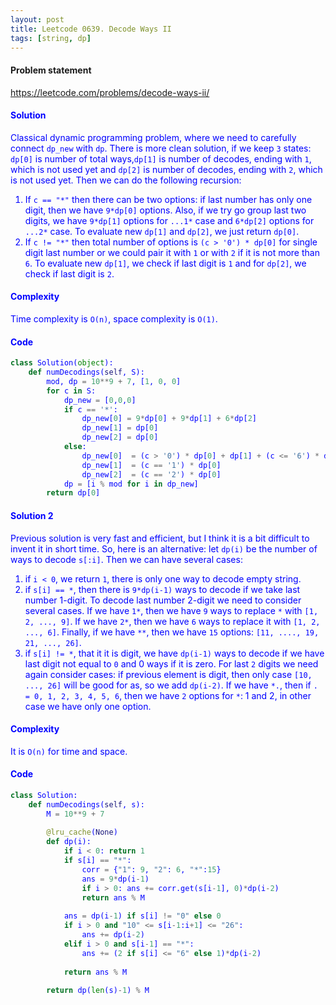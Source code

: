 ```yaml
---
layout: post
title: Leetcode 0639. Decode Ways II
tags: [string, dp]
---
```


#### Problem statement

<a href="https://leetcode.com/problems/decode-ways-ii/"> <font color = blue>https://leetcode.com/problems/decode-ways-ii/

#### Solution
Classical dynamic programming problem, where we need to carefully connect `dp_new` with `dp`. There is more clean solution, if we keep `3` states: `dp[0]` is number of total ways,`dp[1]` is number of decodes, ending with `1`, which is not used yet and `dp[2]` is number of decodes, ending with `2`, which is not used yet. Then we can do the following recursion:

1. If `c == "*"` then there can be two options: if last number has only one digit, then we have `9*dp[0]` options. Also, if we try go group last two digits, we have `9*dp[1]` options for `...1*` case and `6*dp[2]` options for `...2*` case. To evaluate new `dp[1]` and `dp[2]`, we just return `dp[0]`.
2. If `c != "*"` then total number of options is `(c > '0') * dp[0]` for single digit last number or we could pair it with `1` or with `2` if it is not more than `6`. To evaluate new `dp[1]`, we check if last digit is `1` and for `dp[2]`, we check if last digit is `2`.

#### Complexity
Time complexity is `O(n)`, space complexity is `O(1)`.

#### Code
```python
class Solution(object):
    def numDecodings(self, S):
        mod, dp = 10**9 + 7, [1, 0, 0]
        for c in S:
            dp_new = [0,0,0]
            if c == '*':
                dp_new[0] = 9*dp[0] + 9*dp[1] + 6*dp[2]
                dp_new[1] = dp[0]
                dp_new[2] = dp[0]
            else:
                dp_new[0]  = (c > '0') * dp[0] + dp[1] + (c <= '6') * dp[2]
                dp_new[1]  = (c == '1') * dp[0]
                dp_new[2]  = (c == '2') * dp[0]
            dp = [i % mod for i in dp_new]
        return dp[0]
```

#### Solution 2
Previous solution is very fast and efficient, but I think it is a bit difficult to invent it in short time. So, here is an alternative: let `dp(i)` be the number of ways to decode `s[:i]`. Then we can have several cases:

1. if `i < 0`, we return `1`, there is only one way to decode empty string.
2. if `s[i] == *`, then there is `9*dp(i-1)` ways to decode if we take last number 1-digit. To decode last number 2-digit we need to consider several cases. If we have `1*`, then we have `9` ways to replace `*` with `[1, 2, ..., 9]`. If we have `2*`, then we have `6` ways to replace it with `[1, 2, ..., 6]`. Finally, if we have `**`, then we have `15` options: `[11, ...., 19, 21, ..., 26]`.
3. if `s[i] != *`, that it it is digit, we have `dp(i-1)` ways to decode if we have last digit not equal to `0` and 0 ways if it is zero. For last `2` digits we need again consider cases: if previous element is digit, then only case `[10, ..., 26]` will be good for as, so we add `dp(i-2)`. If we have `*.`, then if `. = 0, 1, 2, 3, 4, 5, 6`, then we have `2` options for `*`: 1 and 2, in other case we have only one option.

#### Complexity
It is `O(n)` for time and space.

#### Code
```python
class Solution: 
    def numDecodings(self, s):
        M = 10**9 + 7 
        
        @lru_cache(None)
        def dp(i):
            if i < 0: return 1
            if s[i] == "*":
                corr = {"1": 9, "2": 6, "*":15}
                ans = 9*dp(i-1)
                if i > 0: ans += corr.get(s[i-1], 0)*dp(i-2)
                return ans % M
            
            ans = dp(i-1) if s[i] != "0" else 0
            if i > 0 and "10" <= s[i-1:i+1] <= "26":
                ans += dp(i-2)
            elif i > 0 and s[i-1] == "*":
                ans += (2 if s[i] <= "6" else 1)*dp(i-2)
           
            return ans % M
        
        return dp(len(s)-1) % M
```